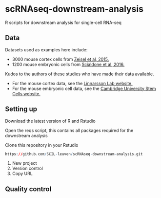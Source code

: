# scRNAseq-downstream-analysis
R scripts for downstream analysis for single-cell RNA-seq

## Data
Datasets used as examples here include:
* 3000 mouse cortex cells from [Zeisel et al, 2015.](http://science.sciencemag.org/content/347/6226/1138)
* 1200 mouse embryonic cells from [Scialdone et al, 2016.](http://www.nature.com/nature/journal/v535/n7611/full/nature18633.html?foxtrotcallback=true)

Kudos to the authors of these studies who have made their data available.
* For the mouse cortex data, see the [Linnarsson Lab website.](http://linnarssonlab.org/cortex/)
* For the mouse embryonic cell data, see the [Cambridge University Stem Cells website.](http://gastrulation.stemcells.cam.ac.uk/scialdone2016)

## Setting up
Download the latest version of R and Rstudio

Open the reqs script, this contains all packages required for the downstream analysis

Clone this repository in your Rstudio
```R
https://github.com/SCIL-leuven/scRNAseq-downstream-analysis.git
```

1. New project
2. Version control
3. Copy URL

## Quality control

